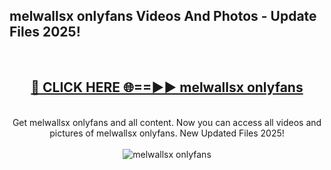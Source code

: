 <h2>melwallsx onlyfans Videos And Photos - Update Files 2025!</h2>
<br>
<div align="center">
<h2><a href="https://linkcuts.com/hfmhzwbr" rel="nofollow">🔴 CLICK HERE 🌐==►► melwallsx onlyfans</a></h2>
<br>
Get melwallsx onlyfans and all content. Now you can access all videos and pictures of melwallsx onlyfans. New Updated Files 2025!
<br>
<br>
<a href="https://linkcuts.com/hfmhzwbr" rel="nofollow" data-target="animated-image.originalLink"><img src="https://i.ibb.co.com/WyWwxjT/player-gif2.gif" alt="melwallsx onlyfans" style="max-width: 100%; display: inline-block;" data-target="animated-image.originalImage"></a>
</div>
<br>